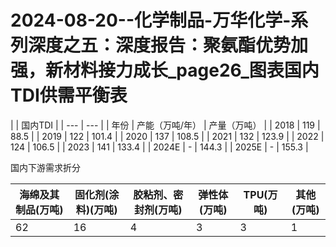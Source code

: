 # 2024-08-20--化学制品-万华化学-系列深度之五：深度报告：聚氨酯优势加强，新材料接力成长_page26_图表国内TDI供需平衡表

| | 国内TDI | | --- | --- | | 年份 | 产能（万吨/年） | 产量（万吨） |
| 2018 | 119 | 88.5 |
| 2019 | 122 | 101.4 |
| 2020 | 137 | 108.5 |
| 2021 | 132 | 123.9 |
| 2022 | 124 | 106.5 |
| 2023 | 141 | 133.4 |
| 2024E | - | 144.3 |
| 2025E | - | 155.3 |

国内下游需求折分

| 海绵及其制品(万吨) | 固化剂(涂料)(万吨) | 胶粘剂、密封剂(万吨) | 弹性体(万吨) | TPU(万吨) | 其他(万吨) |
| --- | --- | --- | --- | --- | --- |
| 62 | 16 | 4 | 3 | 3 | 1 |
